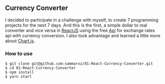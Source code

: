 ## Currency Converter
I decided to participate in a challenge with myself, to create 7 programming projects for the next 7 days. And this is the first, a simple dollar to real converter and vice versa in [ReactJS](https://reactjs.org/) using the free [Api](https://ratesapi.io/) for exchange rates api with currency conversion. I also took advantage and learned a little more about [Chart.js](https://www.chartjs.org/).


### How to use
```
$ git clone git@github.com:sammarxz/01-React-Currency-Converter.git
$ cd 01-React-Currency-Converter
$ npm install
$ yarn start
```
